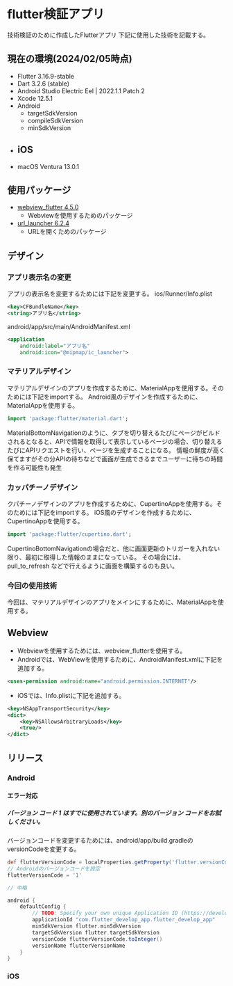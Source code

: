 # flutter検証アプリ
技術検証のために作成したFlutterアプリ
下記に使用した技術を記載する。

## 現在の環境(2024/02/05時点)
- Flutter 3.16.9-stable
- Dart  3.2.6 (stable)
- Android Studio Electric Eel | 2022.1.1 Patch 2
- Xcode 12.5.1
- Android
  - targetSdkVersion 
  - compileSdkVersion
  - minSdkVersion
- iOS
  - 
- macOS Ventura 13.0.1

## 使用パッケージ
- [webview_flutter 4.5.0](https://pub.dev/packages/webview_flutter)
  - Webviewを使用するためのパッケージ
- [url_launcher 6.2.4](https://pub.dev/packages/url_launcher)
  - URLを開くためのパッケージ

## デザイン
### アプリ表示名の変更
アプリの表示名を変更するためには下記を変更する。
ios/Runner/Info.plist
```xml
<key>CFBundleName</key>
<string>アプリ名</string>
```
android/app/src/main/AndroidManifest.xml
```xml
<application
    android:label="アプリ名"
    android:icon="@mipmap/ic_launcher">
```

### マテリアルデザイン
マテリアルデザインのアプリを作成するために、MaterialAppを使用する。そのためには下記をimportする。
Android風のデザインを作成するために、MaterialAppを使用する。
```dart
import 'package:flutter/material.dart';
```
MaterialBottomNavigationのように、タブを切り替えるたびにページがビルドされるとなると、APIで情報を取得して表示しているページの場合、切り替えるたびにAPIリクエストを行い、ページを生成することになる。
情報の鮮度が高く保てますがその分APIの待ちなどで画面が生成できるまでユーザーに待ちの時間を作る可能性も発生

### カッパチーノデザイン
クパチーノデザインのアプリを作成するために、CupertinoAppを使用する。そのためには下記をimportする。
iOS風のデザインを作成するために、CupertinoAppを使用する。
```dart
import 'package:flutter/cupertino.dart';
```
CupertinoBottomNavigationの場合だと、他に画面更新のトリガーを入れない限り、最初に取得した情報のままになっている。
その場合には、pull_to_refresh などで行えるように画面を構築するのも良い。

### 今回の使用技術
今回は、マテリアルデザインのアプリをメインにするために、MaterialAppを使用する。

## Webview
- Webviewを使用するためには、webview_flutterを使用する。
- Androidでは、WebViewを使用するために、AndroidManifest.xmlに下記を追加する。
```xml
<uses-permission android:name="android.permission.INTERNET"/>
```
- iOSでは、Info.plistに下記を追加する。
```xml
<key>NSAppTransportSecurity</key>
<dict>
    <key>NSAllowsArbitraryLoads</key>
    <true/>
</dict>
```

## リリース
### Android
#### エラー対応
##### バージョン コード 1 はすでに使用されています。別のバージョン コードをお試しください。
バージョンコードを変更するためには、android/app/build.gradleのversionCodeを変更する。
```gradle
def flutterVersionCode = localProperties.getProperty('flutter.versionCode')
// Androidのバージョンコードを設定
flutterVersionCode = '1'

// 中略

android {
    defaultConfig {
        // TODO: Specify your own unique Application ID (https://developer.android.com/studio/build/application-id.html).
        applicationId "com.flutter_develop_app.flutter_develop_app"
        minSdkVersion flutter.minSdkVersion
        targetSdkVersion flutter.targetSdkVersion
        versionCode flutterVersionCode.toInteger()
        versionName flutterVersionName
    }
}
```
### iOS